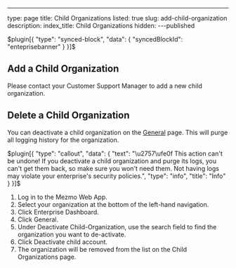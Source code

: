 ---
type: page
title: Child Organizations
listed: true
slug: add-child-organization
description: 
index_title: Child Organizations
hidden: 
---published

$plugin[{
    "type": "synced-block",
    "data": {
        "syncedBlockId": "enteprisebanner"
    }
}]$

## Add a Child Organization

Please contact your Customer Support Manager to add a new child organization.

## Delete a Child Organization

You can deactivate a child organization on the [General](https://app.Mezmo.com/enterprise/) page. This will purge all logging history for the organization.

$plugin[{
    "type": "callout",
    "data": {
        "text": "\u2757\ufe0f This action can't be undone! If you deactivate a child organization and purge its logs, you can't get them back, so make sure you won't need them. Not having logs may violate your enterprise's security policies.",
        "type": "info",
        "title": "Info"
    }
}]$

1. Log in to the Mezmo Web App.
2. Select your organization at the bottom of the left-hand navigation.
3. Click Enterprise Dashboard.
4. Click General.
5. Under Deactivate Child-Organization, use the search field to find the organization you want to de-activate.
6. Click Deactivate child account.
7. The organization will be removed from the list on the Child Organizations page.

